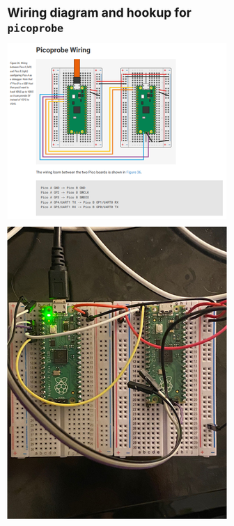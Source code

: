 # Wiring diagram and hookup for `picoprobe`

![wiring diagram connecting picoprobe to pico](picoprobe-wiring-with-serial-1.png)

<!-- convert picoprobe-photo.jpeg -resize 50%  picoprobe-photo.jpeg -->

![photo of hooked-up picoprobe](picoprobe-photo.jpeg)
